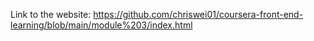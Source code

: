 Link to the website: https://github.com/chriswei01/coursera-front-end-learning/blob/main/module%203/index.html
